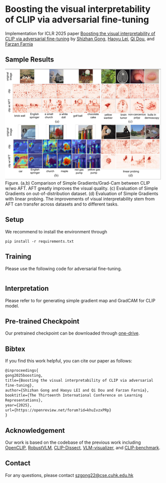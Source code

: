 # Boosting the visual interpretability of CLIP via adversarial fine-tuning

Implementation for ICLR 2025 paper [Boosting the visual interpretability of CLIP via adversarial fine-tuning](https://openreview.net/forum?id=khuIvzxPRp)
 by [Shizhan Gong](https://peterant330.github.io/), [Haoyu Lei](lh218.github.io), [Qi Dou](https://www.cse.cuhk.edu.hk/~qdou/), and [Farzan Farnia](https://www.cse.cuhk.edu.hk/~farnia/)

## Sample Results
![sample_image](assets/image.png)
Figure. (a,b) Comparison of Simple Gradients/Grad-Cam between CLIP w/wo AFT. AFT greatly
improves the visual quality. (c) Evaluation of Simple Gradients on out-of-distribution dataset. (d)
Evaluation of Simple Gradients with linear probing. The improvements of visual interpretability
stem from AFT can transfer across datasets and to different tasks.

## Setup
We recommend to install the environment through
```
pip install -r requirements.txt
```

## Training

Please use the following code for adversarial fine-tuning.

```

```

## Interpretation
Please refer to for generating simple gradient map and GradCAM for CLIP model.


## Pre-trained Checkpoint
Our pretrained checkpoint can be downloaded through [one-drive]().

## Bibtex

If you find this work helpful, you can cite our paper as follows:

```
@inproceedings{
gong2025boosting,
title={Boosting the visual interpretability of CLIP via adversarial fine-tuning},
author={Shizhan Gong and Haoyu LEI and Qi Dou and Farzan Farnia},
booktitle={The Thirteenth International Conference on Learning Representations},
year={2025},
url={https://openreview.net/forum?id=khuIvzxPRp}
}
```

## Acknowledgement

Our work is based on the codebase of the previous work including [OpenCLIP](https://github.com/mlfoundations/open_clip),
[RobustVLM](https://github.com/chs20/RobustVLM), [CLIP-Dissect](https://github.com/Trustworthy-ML-Lab/CLIP-dissect),
[VLM-visualizer](https://github.com/zjysteven/VLM-Visualizer), and [CLIP-benchmark](https://github.com/LAION-AI/CLIP_benchmark).


## Contact
For any questions, please contact <a href="mailto:szgong22@cse.cuhk.edu.hk">szgong22@cse.cuhk.edu.hk</a>
